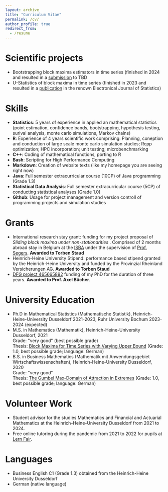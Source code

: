 ```yaml
---
layout: archive
title: "Curriculum Vitae"
permalink: /cv/
author_profile: true
redirect_from:
  - /resume
---
```




Scientific projects
======
* Bootstrapping block maxima estimators in time series (finished in 2024 and resulted in a [submission](../_publications/extremes_bootstrap.md) to TBD
* U-Statistics of block maxima in time series (finished in 2023 and resulted in a [publication](../_publications/extreme_u_stats.md) in the renown Electronical Journal of Statistics)


Skills
======
* **Statistics**: 5 years of experience in applied an mathematical statistics (point estimation, confidence bands, bootstrapping, hypothesis testing, surival analysis, monte carlo simulations, Markov chains)
* **R**: Experience of 4 years scientific work comprising: Planning, coneption and conduction of large scale monte carlo simulation studies; Rcpp optimization; HPC incorporation; unit testing; microbenchmarking
* **C++**: Coding of mathematical functions, porting to R
* **Bash**: Scripting for High Performance Computing
* **Markdown**: Creation of website texts (like my homepage you are seeing right now)
* **Java**: Full semester extracurricular course (10CP) of Java programming (Grade 1.3)
* **Statistical Data Analysis**: Full semester extracurricular course (5CP) of conducting statistical analyses (Grade 1.0)
* **Github**: Usage for project management and version controll of programming projects and simulation studies

Grants
======
* International research stay grant: funding for my project proposal of <i>Sliding block maxima under non-stationarities </i>. Comprised of 2 months abroad stay in Belgium at the [ISBA](https://uclouvain.be/en/research-institutes/lidam/isba) under the supervision of [Prof. Segers](https://perso.uclouvain.be/johan.segers/). **Awarded to Torben Staud**
* Heinrich-Heine University Stipend: performance based stipend granted by the Heinrich-Heine University and funded by the Provinzial Rheinland Versicherungen AG. **Awarded to Torben Staud**
* [DFG project 465665892](https://gepris.dfg.de/gepris/projekt/465665892) funding of my PhD for the duration of three years. **Awarded to Prof. Axel Bücher**.

University Education
======
* Ph.D in Mathematical Statistics (Mathematische Statistik), Heinrich-Heine-University Dusseldorf 2021-2023, Ruhr University Bochum 2023-2024 (expected)
* M.S. in Mathematics (Mathematik), Heinrich-Heine-University Dusseldorf, 2021 \
 Grade: "very good" (best possible grade)\
 Thesis: [Block Maxima for Time Series with Varying Upper Bound](../files/ma_staud.pdf) (Grade: 1.0, best possible grade; language: German)
* B.S. in Business Mathematics (Mathematik mit Anwendungsgebiet Wirtschaftswissenschaften), Heinrich-Heine-University Dusseldorf, 2020 \
 Grade: "very good" \
 Thesis: [The Gumbel Max-Domain of Attraction in Extremes](../files/ba_staud.pdf) (Grade: 1.0, best possible grade; language: German)

Volunteer Work
======
* Student advisor for the studies Mathematics and Financial and Actuarial Mathematics at the Heinrich-Heine-University Dusseldorf from 2021 to 2024.
* Free online tutoring during the pandemic from 2021 to 2022 for pupils at [Lern Fair](https://www.lern-fair.de/).

Languages
======
* Business English C1 (Grade 1.3) obtained from the Heinrich-Heine University Dusseldorf
* German (native language)
